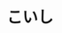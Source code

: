 ---
    id: '20200408'
    title: 'こいし'
    description: 'ibisPaintで作成'
    fullDescription: '誰かの絵に強めに突き動かされて描いた'
    images: 
      - url: '/images/illustrations/20200408.jpg'
        altText: 'こいし'
    isFeatured: false
    createdAt: '2020-04-08T12:00:00Z'
    updatedAt: '2024-05-01T12:00:00Z'
---